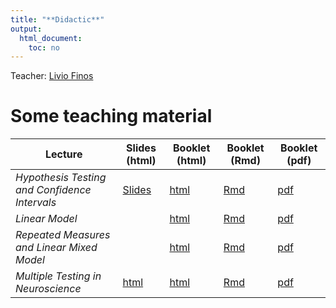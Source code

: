 ```yaml
---
title: "**Didactic**"
output:
  html_document:
    toc: no
---
```


Teacher: [Livio Finos](https://liviofinos.net)


# Some teaching material  

|  Lecture    | Slides (html) | Booklet (html)| Booklet (Rmd)|Booklet (pdf)|
|--------------|--------|-------|-------|-------|
| *Hypothesis Testing and Confidence Intervals* | [Slides](https://github.com/livioivil/inference_basics/blob/master/inference.html) |  [html](https://github.com/livioivil/inference_basics/blob/master/inference_booklet.html)| [Rmd](https://github.com/livioivil/inference_basics/blob/master/inference_booklet.Rmd)| [pdf](https://github.com/livioivil/inference_basics/blob/master/inference_booklet.pdf)|
| *Linear Model* | |  [html](https://github.com/livioivil/inference_basics/blob/master/LinearModel_booklet.html)| [Rmd](https://github.com/livioivil/inference_basics/blob/master/LinearModel_booklet.Rmd)| [pdf](https://github.com/livioivil/inference_basics/blob/master/LinearModel_booklet.pdf)|
| *Repeated Measures and Linear Mixed Model* | |  [html](https://github.com/livioivil/inference_basics/blob/master/RepeatedMeasures_MixedModels_for_EEGdata.html)| [Rmd](https://github.com/livioivil/inference_basics/blob/master/RepeatedMeasures_MixedModels_for_EEGdata.Rmd)| [pdf ](https://github.com/livioivil/inference_basics/blob/master/RepeatedMeasures_MixedModels_for_EEGdata.pdf)|
| *Multiple Testing in Neuroscience* |[html](https://github.com/livioivil/inference_basics/blob/master/fMRI_multiple_testing_slides.html) | [html](https://github.com/livioivil/inference_basics/blob/master/fMRI_multiple_testing_booklet.html)|[Rmd](https://github.com/livioivil/inference_basics/blob/master/fMRI_multiple_testing.Rmd)| [pdf](https://github.com/livioivil/inference_basics/blob/master/fMRI_multiple_testing_booklet.pdf)|
